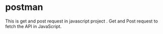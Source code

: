 # postman
This is get and post request in javascript  project .
Get and Post request to fetch the API in JavaScript.
